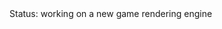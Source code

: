 <DOCTYPE html>
<html>
Status: working on a new game rendering engine 
 
 <style>

    <!-- <div>
    Tutorial - installing a debian image <a href="https://drspineci.github.io/install-debian.text" > debian image </a>
  </div>
  -->
   <div>
    <h1>
    Tutorial -  <a href="https://drspineci.github.io/encrypt2-0.sh" > encrypting </a> with openssl and  <a href="https://drspineci.github.io/decrypt2-0.sh" > decrypting </a> a folder or file 
    </h1>
  </div>
  <div>
Burning a mp3 cd after using a app for downloading u.k. music<a href="https://drspineci.github.io" > soon </a>
  </div>
 
 <div>
Check out more about me <a href="https://drspineci.github.io/cv.spineci-PDL.txt" > here</a>
  </div>

</style>

 
  
 
  </html>
